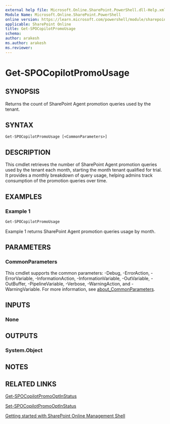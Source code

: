 ```yaml
---
external help file: Microsoft.Online.SharePoint.PowerShell.dll-Help.xml
Module Name: Microsoft.Online.SharePoint.PowerShell
online version: https://learn.microsoft.com/powershell/module/sharepoint-online/Get-SPOCopilotPromoUsage
applicable: SharePoint Online
title: Get-SPOCopilotPromoUsage
schema:
author: arakesh
ms.author: arakesh
ms.reviewer:
---
```


# Get-SPOCopilotPromoUsage

## SYNOPSIS

Returns the count of SharePoint Agent promotion queries used by the tenant.

## SYNTAX

```
Get-SPOCopilotPromoUsage [<CommonParameters>]
```

## DESCRIPTION

This cmdlet retrieves the number of SharePoint Agent promotion queries used by the tenant each month, starting the month tenant qualified for trial.
It provides a monthly breakdown of query usage, helping admins track consumption of the promotion queries over time.

## EXAMPLES

### Example 1

```powershell
Get-SPOCopilotPromoUsage
```

Example 1 returns SharePoint Agent promotion queries usage by month.

## PARAMETERS

### CommonParameters
This cmdlet supports the common parameters: -Debug, -ErrorAction, -ErrorVariable, -InformationAction, -InformationVariable, -OutVariable, -OutBuffer, -PipelineVariable, -Verbose, -WarningAction, and -WarningVariable. For more information, see [about_CommonParameters](https://go.microsoft.com/fwlink/?LinkID=113216).

## INPUTS

### None

## OUTPUTS

### System.Object

## NOTES

## RELATED LINKS

[Get-SPOCopilotPromoOptInStatus](./Get-SPOCopilotPromoOptInStatus.md)

[Set-SPOCopilotPromoOptInStatus](./Set-SPOCopilotPromoOptInStatus.md)

[Getting started with SharePoint Online Management Shell](/powershell/sharepoint/sharepoint-online/connect-sharepoint-online)
